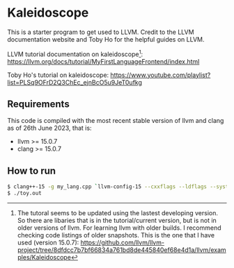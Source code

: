# Kaleidoscope

This is a starter program to get used to LLVM. 
Credit to the LLVM documentation website and Toby Ho for the helpful guides on LLVM.
 
LLVM tutorial documentation on kaleidoscope[^1]: https://llvm.org/docs/tutorial/MyFirstLanguageFrontend/index.html

Toby Ho's tutorial on kaleidoscope: https://www.youtube.com/playlist?list=PLSq9OFrD2Q3ChEc_ejnBcO5u9JeT0ufkg

## Requirements

This code is compiled with the most recent stable version of llvm and clang as of 26th June 2023, that is:
- llvm >= 15.0.7
- clang >= 15.0.7

## How to run

```bash
$ clang++-15 -g my_lang.cpp `llvm-config-15 --cxxflags --ldflags --system-libs --libs core orcjit native` -O3 -o toy.out
$ ./toy.out
```

[^1]: The tutoral seems to be updated using the lastest developing version. So there are libaries that is in the tutorial/current version, but is not in older versions of llvm. For learning llvm with older builds. I recommend checking code listings of older snapshots. This is the one that I have used (version 15.0.7): https://github.com/llvm/llvm-project/tree/8dfdcc7b7bf66834a761bd8de445840ef68e4d1a/llvm/examples/Kaleidoscope